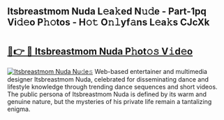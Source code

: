 ## Itsbreastmom Nuda L𝚎a𝚔ed N𝚞𝚍e - Part-1pq Vi𝚍𝚎o P𝚑𝚘tos - H𝚘𝚝 O𝚗𝚕yf𝚊ns L𝚎a𝚔s CJcXk

# <h2><a href="http://kf3vhy5.oniu.top/?m=Itsbreastmom+Nuda">🔗👉 🔴 Itsbreastmom Nuda P𝚑ot𝚘𝚜 V𝚒d𝚎o</a></h2>

[![Itsbreastmom Nuda Nu𝚍e𝚜](https://i.imgur.com/0qMVB7G.gif)](http://kf3vhy5.oniu.top/?m=Itsbreastmom+Nuda)
Web-based entertainer and multimedia designer Itsbreastmom Nuda, celebrated for disseminating dance and lifestyle knowledge through trending dance sequences and short videos. The public persona of Itsbreastmom Nuda is defined by its warm and genuine nature, but the mysteries of his private life remain a tantalizing enigma.  
